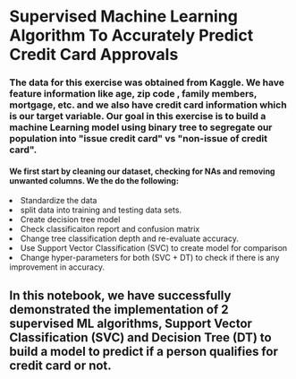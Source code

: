 # Supervised Machine Learning Algorithm To Accurately Predict Credit Card Approvals

### The data for this exercise was obtained from Kaggle. We have feature information like age, zip code , family members, mortgage, etc. and we also have credit card information which is our target variable. Our goal in this exercise is to build a machine Learning model using binary tree to segregate our population into "issue credit card" vs "non-issue of credit card". 

#### We first start by cleaning our dataset, checking for NAs and removing unwanted columns. We the do the following:
<li>Standardize the data
<li>split data into training and testing data sets.
<li>Create decision tree model
<li>Check classificaiton report and confusion matrix
<li>Change tree classification depth and re-evaluate accuracy.
<li>Use Support Vector Classification (SVC) to create model for comparison
<li>Change hyper-parameters for both (SVC + DT) to check if there is any improvement in accuracy.


## In this notebook, we have successfully demonstrated the implementation of 2 supervised ML algorithms, Support Vector Classification (SVC) and Decision Tree (DT) to build a model to predict if a person qualifies for credit card or not. 
